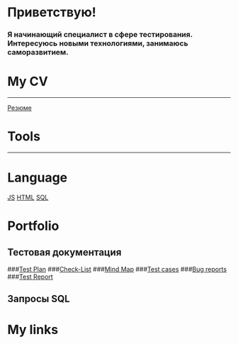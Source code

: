 # Приветствую!
### Я начинающий специалист в сфере тестирования. Интересуюсь новыми технологиями, занимаюсь саморазвитием.
# My CV
____
[Резюме](https://drive.google.com/file/d/1qn3GllBQx0MZX52uIht9HfYl3q1AnWba/view?usp=sharing)

# Tools
____


# Language
[JS](https://img.shields.io/badge/JavaScript-learning-green)
[HTML](https://img.shields.io/badge/HTML-learning-green)
[SQL](https://img.shields.io/badge/SQL-simple%20scripts-yellow)

# Portfolio
## Тестовая документация
###[Test Plan](https://docs.google.com/document/d/1NGHY-AQpZO-UEXUGnExflx4h6jFFo3lU_ETVEnYVBiA/edit?usp=share_link)
###[Check-List](https://drive.google.com/file/d/1gOfjmj8N2nGR3ly00uhh2HBKjK7AXSnT/view?usp=share_link)
###[Mind Map](https://drive.google.com/file/d/1M3LajrNcsC9qsjZ7c3evxTUY0NDOdd8e/view?usp=share_link)
###[Test cases](https://drive.google.com/file/d/1VdIFnsI4V13A3IGvrS8qPx8mIPd-4hIy/view?usp=share_link)
###[Bug reports](https://drive.google.com/drive/folders/1aaYgyYuBsuLFhEAqvjUrOMcLjLosAJxG?usp=share_link)
###[Test Report](https://docs.google.com/document/d/1GAyo7oG5qX7yki9Ys15u9jd19210aORwjed4W0DmF8c/edit?usp=share_link)
## Запросы SQL

# My links
